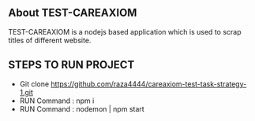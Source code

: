 ## About TEST-CAREAXIOM

TEST-CAREAXIOM is a nodejs based application which is used to scrap titles of different website.




## STEPS TO RUN PROJECT
- Git clone https://github.com/raza4444/careaxiom-test-task-strategy-1.git
- RUN Command : npm i
- RUN Command : nodemon | npm start